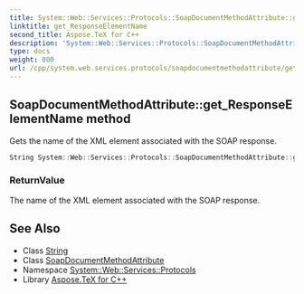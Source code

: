 ```yaml
---
title: System::Web::Services::Protocols::SoapDocumentMethodAttribute::get_ResponseElementName method
linktitle: get_ResponseElementName
second_title: Aspose.TeX for C++
description: 'System::Web::Services::Protocols::SoapDocumentMethodAttribute::get_ResponseElementName method. Gets the name of the XML element associated with the SOAP response in C++.'
type: docs
weight: 800
url: /cpp/system.web.services.protocols/soapdocumentmethodattribute/get_responseelementname/
---
```

## SoapDocumentMethodAttribute::get_ResponseElementName method


Gets the name of the XML element associated with the SOAP response.

```cpp
String System::Web::Services::Protocols::SoapDocumentMethodAttribute::get_ResponseElementName()
```


### ReturnValue

The name of the XML element associated with the SOAP response.

## See Also

* Class [String](../../../system/string/)
* Class [SoapDocumentMethodAttribute](../)
* Namespace [System::Web::Services::Protocols](../../)
* Library [Aspose.TeX for C++](../../../)
